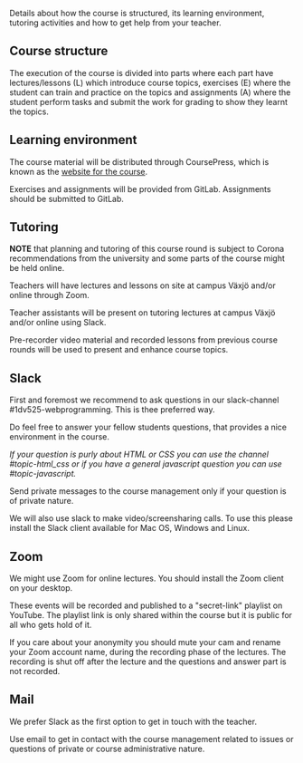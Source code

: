 <!--
Tutoring
-------------------------
-->

Details about how the course is structured, its learning environment, tutoring activities and how to get help from your teacher.



Course structure
-------------------------

The execution of the course is divided into parts where each part have lectures/lessons (L) which introduce course topics, exercises (E) where the student can train and practice on the topics and assignments (A) where the student perform tasks and submit the work for grading to show they learnt the topics.



Learning environment
--------------------------

The course material will be distributed through CoursePress, which is known as the [website for the course](https://coursepress.lnu.se/kurs/introduction-to-web-programming/).

Exercises and assignments will be provided from GitLab. Assignments should be submitted to GitLab.



Tutoring
--------------------------

**NOTE** that planning and tutoring of this course round is subject to Corona recommendations from the university and some parts of the course might be held online.

Teachers will have lectures and lessons on site at campus Växjö and/or online through Zoom.

Teacher assistants will be present on tutoring lectures at campus Växjö and/or online using Slack.

Pre-recorder video material and recorded lessons from previous course rounds will be used to present and enhance course topics.



Slack
--------------------------

First and foremost we recommend to ask questions in our slack-channel #1dv525-webprogramming. This is thee preferred way.

Do feel free to answer your fellow students questions, that provides a nice environment in the course.

_If your question is purly about HTML or CSS you can use the channel #topic-html_css or if you have a general javascript question you can use #topic-javascript._

Send private messages to the course management only if your question is of private nature.

We will also use slack to make video/screensharing calls. To use this please install the Slack client available for Mac OS, Windows and Linux.



Zoom
--------------------------

We might use Zoom for online lectures. You should install the Zoom client on your desktop.

These events will be recorded and published to a "secret-link" playlist on YouTube. The playlist link is only shared within the course but it is public for all who gets hold of it.

If you care about your anonymity you should mute your cam and rename your Zoom account name, during the recording phase of the lectures. The recording is shut off after the lecture and the questions and answer part is not recorded.



Mail
--------------------------

We prefer Slack as the first option to get in touch with the teacher.

Use email to get in contact with the course management related to issues or questions of private or course administrative nature.
